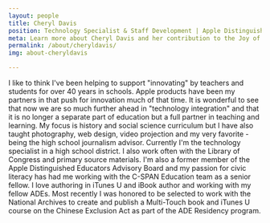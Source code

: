 ```yaml
---
layout: people
title: Cheryl Davis
position: Technology Specialist & Staff Development | Apple Distinguished Educator | United States
meta: Learn more about Cheryl Davis and her contribution to the Joy of Professional Learning
permalink: /about/cheryldavis/
img: about-cheryldavis

---
```



I like to think I've been helping to support "innovating" by teachers and students for over 40 years in schools. Apple products have been my partners in that push for innovation much of that time. It is wonderful to see that now we are so much further ahead in "technology integration" and that it is no longer a separate part of education but a full partner in teaching and learning. My focus is history and social science curriculum but I have also taught photography, web design, video projection and my very favorite - being the high school journalism advisor. Currently I'm the technology specialist in a high school district. I also work often with the Library of Congress and primary source materials. I'm also a former member of the Apple Distinguished Educators Advisory Board and my passion for civic literacy has had me working with the C-SPAN Education team as a senior fellow. I love authoring in iTunes U and iBook author and working with my fellow ADEs. Most recently I was honored to be selected to work with the National Archives to create and publish a Multi-Touch book and iTunes U course on the Chinese Exclusion Act as part of the ADE Residency program.
